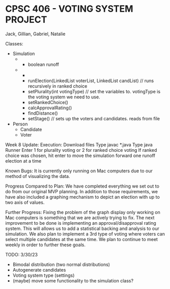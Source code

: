 # CPSC 406 - VOTING SYSTEM PROJECT
Jack, Gillian, Gabriel, Natalie

Classes:

- Simulation
  - + boolean runoff
  - + 
    - runElection(LinkedList<Voter> voterList, LinkedList<Candidate> candList) // runs recursively in ranked choice
    - setPlurality(int votingType) // set the variables to. votingType is the voting system we need to use. 
    - setRankedChoice() 
    - calcApprovalRating()
    - findDistance()
    - setStage() // sets up the voters and candidates. reads from file
- Person
  - Candidate
  - Voter

Week 8 Update:
Execution:
Download files
Type javac *.java
Type java Runner
Enter 1 for plurality voting or 2 for ranked choice voting
If ranked choice was chosen, hit enter to move the simulation forward one runoff election at a time

Known Bugs:
It is currently only running on Mac computers due to our method of visualizing the data.

Progress Compared to Plan:
We have completed everything we set out to do from our original MVP planning.  In addition to those requirements, we have also included a graphing mechanism to depict an election with up to two axis of values.

Further Progress:
Fixing the problem of the graph display only working on Mac computers is something that we are actively trying to fix.  The next improvement to be done is implementing an approval/disapproval rating system.  This will allows us to add a statistical backing and analysis to our simulation.  We also plan to implement a 3rd type of voting where voters can select multiple candidates at the same time.  We plan to continue to meet weekly in order to further these goals.


TODO: 3/30/23

- Bimodal distribution (two normal distributions)
- Autogenerate candidates
- Voting system type (settings)
- (maybe) move some functionality to the simulation class?
